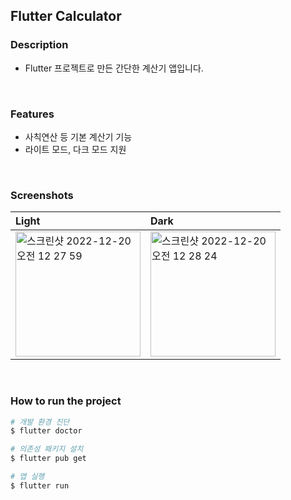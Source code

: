 ## Flutter Calculator

### Description

- Flutter 프로젝트로 만든 간단한 계산기 앱입니다.
<br>

### Features

- 사칙연산 등 기본 계산기 기능
- 라이트 모드, 다크 모드 지원
<br>

### Screenshots

| Light                                                                                                                                                                          | Dark                                                                                                                                                                           |
| :----------------------------------------------------------------------------------------------------------------------------------------------------------------------------- | :----------------------------------------------------------------------------------------------------------------------------------------------------------------------------- |
| <img width="200" alt="스크린샷 2022-12-20 오전 12 27 59" src="https://user-images.githubusercontent.com/73919235/208461127-1cfb44e5-a230-4e9c-88e9-d4b47422ff78.png"> | <img width="200" alt="스크린샷 2022-12-20 오전 12 28 24" src="https://user-images.githubusercontent.com/73919235/208461168-d1185210-cb08-4f90-ae98-107d76a5cd48.png"> |
<br>

### How to run the project

```bash
# 개발 환경 진단
$ flutter doctor

# 의존성 패키지 설치
$ flutter pub get

# 앱 실행
$ flutter run
```
